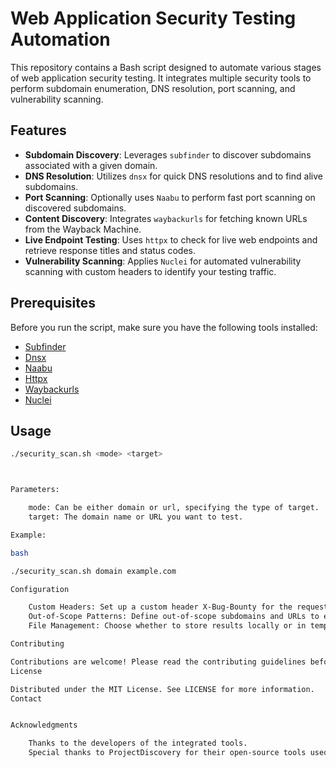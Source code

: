 # Web Application Security Testing Automation

This repository contains a Bash script designed to automate various stages of web application security testing. It integrates multiple security tools to perform subdomain enumeration, DNS resolution, port scanning, and vulnerability scanning.

## Features

- **Subdomain Discovery**: Leverages `subfinder` to discover subdomains associated with a given domain.
- **DNS Resolution**: Utilizes `dnsx` for quick DNS resolutions and to find alive subdomains.
- **Port Scanning**: Optionally uses `Naabu` to perform fast port scanning on discovered subdomains.
- **Content Discovery**: Integrates `waybackurls` for fetching known URLs from the Wayback Machine.
- **Live Endpoint Testing**: Uses `httpx` to check for live web endpoints and retrieve response titles and status codes.
- **Vulnerability Scanning**: Applies `Nuclei` for automated vulnerability scanning with custom headers to identify your testing traffic.

## Prerequisites

Before you run the script, make sure you have the following tools installed:
- [Subfinder](https://github.com/projectdiscovery/subfinder)
- [Dnsx](https://github.com/projectdiscovery/dnsx)
- [Naabu](https://github.com/projectdiscovery/naabu)
- [Httpx](https://github.com/projectdiscovery/httpx)
- [Waybackurls](https://github.com/tomnomnom/waybackurls)
- [Nuclei](https://github.com/projectdiscovery/nuclei)

## Usage

```bash
./security_scan.sh <mode> <target>



Parameters:

    mode: Can be either domain or url, specifying the type of target.
    target: The domain name or URL you want to test.

Example:

bash

./security_scan.sh domain example.com

Configuration

    Custom Headers: Set up a custom header X-Bug-Bounty for the requests to identify your traffic.
    Out-of-Scope Patterns: Define out-of-scope subdomains and URLs to exclude from testing.
    File Management: Choose whether to store results locally or in temporary files based on your needs.

Contributing

Contributions are welcome! Please read the contributing guidelines before submitting pull requests.
License

Distributed under the MIT License. See LICENSE for more information.
Contact


Acknowledgments

    Thanks to the developers of the integrated tools.
    Special thanks to ProjectDiscovery for their open-source tools used in this script.

